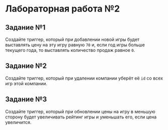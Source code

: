 # Лабораторная работа №2

## Задание №1

Создайте триггер, который при добавлении новой игры будет выставлять цену на эту игру равную `70` и, если год игры больше текущего года, то выставлять количество продаж равное `0`.

## Задание №2

Создайте триггер, который при удалении компании уберёт её `id` со всех игр этой компании.

## Задание №3

Создайте триггер, который при обновлении цены на игру в меньшую сторону будет увеличивать рейтинг игры и уменьшать его, если цена увеличится.
